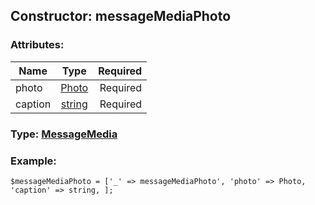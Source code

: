 ## Constructor: messageMediaPhoto  

### Attributes:

| Name     |    Type       | Required |
|----------|:-------------:|---------:|
|photo|[Photo](../types/Photo.md) | Required|
|caption|[string](../types/string.md) | Required|


### Type: [MessageMedia](../types/MessageMedia.md)

### Example:


```
$messageMediaPhoto = ['_' => messageMediaPhoto', 'photo' => Photo, 'caption' => string, ];
```